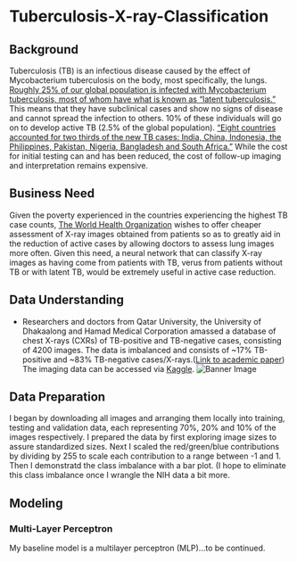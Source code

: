 # Tuberculosis-X-ray-Classification

## Background
Tuberculosis (TB) is an infectious disease caused by the effect of Mycobacterium tuberculosis
on the body, most specifically, the lungs. [Roughly 25% of our global population is infected with
Mycobacterium tuberculosis, most of whom have what is known as “latent tuberculosis.”](https://www.who.int/news-room/fact-sheets/detail/tuberculosis) This
means that they have subclinical cases and show no signs of disease and cannot spread the
infection to others. 10% of these individuals will go on to develop active TB (2.5% of the global
population). [“Eight countries accounted for two thirds of the new TB cases: India, China,
Indonesia, the Philippines, Pakistan, Nigeria, Bangladesh and South Africa.”](https://www.who.int/news-room/fact-sheets/detail/tuberculosis)
While the cost for initial testing can and has been reduced, the cost of follow-up imaging and
interpretation remains expensive. 

## Business Need
Given the poverty experienced in the countries experiencing
the highest TB case counts, [The World Health Organization](https://www.who.int/) wishes to offer cheaper assessment
of X-ray images obtained from patients so as to greatly aid in the reduction of active cases by
allowing doctors to assess lung images more often. Given this need, a neural network that can
classify X-ray images as having come from patients with TB, verus from patients without TB or
with latent TB, would be extremely useful in active case reduction.

## Data Understanding
- Researchers and doctors from Qatar University, the University of Dhakaalong and Hamad
Medical Corporation amassed a database of chest X-rays (CXRs) of TB-positive and TB-negative cases,
consisting of 4200 images. The data is imbalanced and consists of ~17% TB-positive and ~83%
TB-negative cases/X-rays.([Link to academic paper](https://ieeexplore.ieee.org/document/9224622)) The imaging data can be accessed via [Kaggle](https://www.kaggle.com/tawsifurrahman/tuberculosis-tb-chest-xray-dataset).
![Banner Image](https://github.com/dmrossm/Tuberculosis-X-ray-Classification/blob/main/Images/training_xrays.png)


## Data Preparation
I began by downloading all images and arranging them locally into training, testing and validation data, each representing 70%, 20% and 10% of the images respectively. I prepared the data by first exploring image sizes to assure standardized sizes. Next I scaled the
red/green/blue contributions by dividing by 255 to scale each contribution to a range between -1
and 1. Then I demonstratd the class imbalance with a bar plot. (I hope to eliminate this class imbalance once I wrangle the NIH data a bit more.

## Modeling

### Multi-Layer Perceptron
My baseline model is a multilayer
perceptron (MLP)...to be continued.

